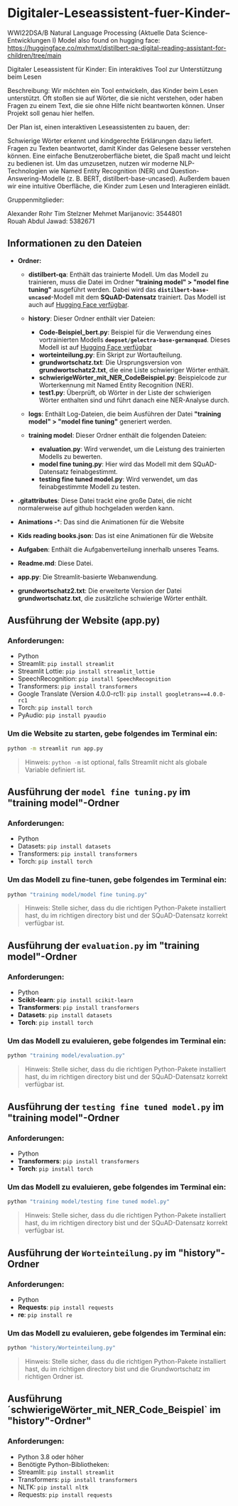 # Digitaler-Leseassistent-fuer-Kinder-
WWI22DSA/B Natural Language Processing (Aktuelle Data Science-Entwicklungen I)
Model also found on hugging face:
https://huggingface.co/mxhmxt/distilbert-qa-digital-reading-assistant-for-children/tree/main

Digitaler Leseassistent für Kinder: 
Ein interaktives Tool zur Unterstützung beim Lesen


Beschreibung:
Wir möchten ein Tool entwickeln, das Kinder beim Lesen unterstützt. Oft stoßen sie auf Wörter, die sie nicht verstehen, oder haben Fragen zu einem Text, die sie ohne Hilfe nicht beantworten können. Unser Projekt soll genau hier helfen.


Der Plan ist, einen interaktiven Leseassistenten zu bauen, der:

Schwierige Wörter erkennt und kindgerechte Erklärungen dazu liefert.
Fragen zu Texten beantwortet, damit Kinder das Gelesene besser verstehen können.
Eine einfache Benutzeroberfläche bietet, die Spaß macht und leicht zu bedienen ist.
Um das umzusetzen, nutzen wir moderne NLP-Technologien wie Named Entity Recognition (NER) und Question-Answering-Modelle (z. B. BERT, distilbert-base-uncased). Außerdem bauen wir eine intuitive Oberfläche, die Kinder zum Lesen und Interagieren einlädt.

Gruppenmitglieder:

Alexander Rohr
Tim Stelzner
Mehmet Marijanovic: 3544801      
Rouah Abdul Jawad: 5382671 



## Informationen zu den Dateien

- **Ordner:**

  - **distilbert-qa**: Enthält das trainierte Modell. Um das Modell zu trainieren, muss die Datei im Ordner **"training model" > "model fine tuning"** ausgeführt werden. Dabei wird das **`distilbert-base-uncased`**-Modell mit dem **SQuAD-Datensatz** trainiert. Das Modell ist auch auf [Hugging Face verfügbar](https://huggingface.co/mxhmxt/distilbert-qa-digital-reading-assistant-for-children/tree/main).
  

  - **history**: Dieser Ordner enthält vier Dateien:
    - **Code-Beispiel_bert.py**: Beispiel für die Verwendung eines vortrainierten Modells **`deepset/gelectra-base-germanquad`**. Dieses Modell ist auf [Hugging Face verfügbar](https://huggingface.co/deepset/gelectra-base-germanquad)
    - **worteinteilung.py**: Ein Skript zur Wortaufteilung.
    - **grundwortschatz.txt**: Die Ursprungsversion von **grundwortschatz2.txt**, die eine Liste schwieriger Wörter enthält.
    - **schwierigeWörter_mit_NER_CodeBeispiel.py**: Beispielcode zur Worterkennung mit Named Entity Recognition (NER).
    - **test1.py**: Überprüft, ob Wörter in der Liste der schwierigen Wörter enthalten sind und führt danach eine NER-Analyse durch.
  
  - **logs**: Enthält Log-Dateien, die beim Ausführen der Datei **"training model" > "model fine tuning"** generiert werden.

  - **training model**: Dieser Ordner enthält die folgenden Dateien:
    - **evaluation.py**: Wird verwendet, um die Leistung des trainierten Modells zu bewerten.
    - **model fine tuning.py**: Hier wird das Modell mit dem SQuAD-Datensatz feinabgestimmt.
    - **testing fine tuned model.py**: Wird verwendet, um das feinabgestimmte Modell zu testen.

- **.gitattributes**: Diese Datei trackt eine große Datei, die nicht normalerweise auf github hochgeladen werden kann.

-  **Animations -***: Das sind die Animationen für die Website

- **Kids reading books.json**: Das ist eine Animationen für die Website

- **Aufgaben**: Enthält die Aufgabenverteilung innerhalb unseres Teams.

- **Readme.md**: Diese Datei.



- **app.py**: Die Streamlit-basierte Webanwendung.

- **grundwortschatz2.txt**: Die erweiterte Version der Datei **grundwortschatz.txt**, die zusätzliche schwierige Wörter enthält.





## Ausführung der Website (app.py)

### Anforderungen:
- Python
- Streamlit: `pip install streamlit`
- Streamlit Lottie: `pip install streamlit_lottie`
- SpeechRecognition: `pip install SpeechRecognition`
- Transformers: `pip install transformers`
- Google Translate (Version 4.0.0-rc1): `pip install googletrans==4.0.0-rc1`
- Torch: `pip install torch`
- PyAudio: `pip install pyaudio`

### Um die Website zu starten, gebe folgendes im Terminal ein:

```bash
python -m streamlit run app.py
```

> Hinweis: `python -m` ist optional, falls Streamlit nicht als globale Variable definiert ist.


## Ausführung der `model fine tuning.py` im "training model"-Ordner

### Anforderungen:
- Python
- Datasets: `pip install datasets`
- Transformers: `pip install transformers`
- Torch: `pip install torch`

### Um das Modell zu fine-tunen, gebe folgendes im Terminal ein:

```bash
python "training model/model fine tuning.py"
```
> Hinweis: Stelle sicher, dass du die richtigen Python-Pakete installiert hast, du im richtigen directory bist und der SQuAD-Datensatz korrekt verfügbar ist.


## Ausführung der `evaluation.py` im "training model"-Ordner

### Anforderungen:
- Python
- **Scikit-learn**: `pip install scikit-learn`
- **Transformers**: `pip install transformers`
- **Datasets**: `pip install datasets`
- **Torch**: `pip install torch`

### Um das Modell zu evaluieren, gebe folgendes im Terminal ein:
```bash
python "training model/evaluation.py"
```
> Hinweis: Stelle sicher, dass du die richtigen Python-Pakete installiert hast, du im richtigen directory bist und der SQuAD-Datensatz korrekt verfügbar ist.


## Ausführung der `testing fine tuned model.py` im "training model"-Ordner

### Anforderungen:
- Python
- **Transformers**: `pip install transformers`
- **Torch**: `pip install torch`

### Um das Modell zu evaluieren, gebe folgendes im Terminal ein:
```bash
python "training model/testing fine tuned model.py"
```
> Hinweis: Stelle sicher, dass du die richtigen Python-Pakete installiert hast, du im richtigen directory bist und der SQuAD-Datensatz korrekt verfügbar ist.


## Ausführung der `Worteinteilung.py` im "history"-Ordner

### Anforderungen:
- Python
- **Requests**: `pip install requests`
- **re**: `pip install re`

### Um das Modell zu evaluieren, gebe folgendes im Terminal ein:
```bash
python "history/Worteinteilung.py"
```
> Hinweis: Stelle sicher, dass du die richtigen Python-Pakete installiert hast, du im richtigen directory bist und die Grundwortschatz im richtigen Ordner ist.
>

## Ausführung ´schwierigeWörter_mit_NER_Code_Beispiel` im "history"-Ordner"
### Anforderungen:

- Python 3.8 oder höher
- Benötigte Python-Bibliotheken:
- Streamlit: `pip install streamlit`
- Transformers: `pip install transformers`
- NLTK: `pip install nltk`
- Requests: `pip install requests`
